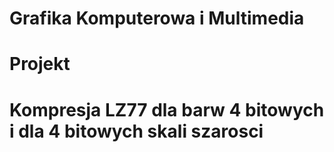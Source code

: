 # Grafika Komputerowa i Multimedia
# Projekt 
# Kompresja LZ77 dla barw 4 bitowych i dla 4 bitowych skali szarosci

